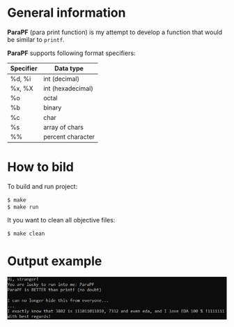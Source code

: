# General information

**ParaPF** (para print function) is my attempt to develop a function that would be similar to `printf`.

**ParaPF** supports following format specifiers:

| Specifier | Data type         |
|-----------|-------------------|
| %d, %i    | int (decimal)     |
| %x, %X    | int (hexadecimal) |
| %o        | octal             |
| %b        | binary            |
| %c        | char              |
| %s        | array of chars    |
| %%        | percent character |

# How to bild

To build and run project:
```
$ make
$ make run
```

It you want to clean all objective files:
```
$ make clean
```

# Output example

![Output](https://github.com/KetchuppOfficial/ParaPF/blob/master/Output_Example.png)
